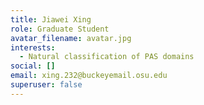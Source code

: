 ```yaml
---
title: Jiawei Xing
role: Graduate Student
avatar_filename: avatar.jpg
interests:
  - Natural classification of PAS domains
social: []
email: xing.232@buckeyemail.osu.edu
superuser: false
---
```

